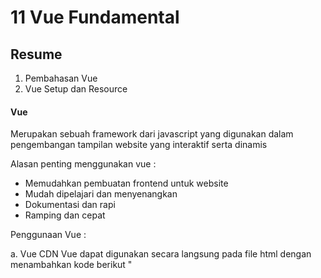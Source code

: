 # 11 Vue Fundamental

## Resume
1. Pembahasan Vue
2. Vue Setup dan Resource

#### Vue
Merupakan sebuah framework dari javascript yang digunakan dalam pengembangan tampilan
website yang interaktif serta dinamis

Alasan penting menggunakan vue :
- Memudahkan pembuatan frontend untuk website
- Mudah dipelajari dan menyenangkan
- Dokumentasi dan rapi
- Ramping dan cepat

Penggunaan Vue :

a. Vue CDN 
Vue dapat digunakan secara langsung pada file html dengan menambahkan kode berikut
"<script src="https://unpkg.com.vue">"
b. Vue CLI
Memanfaatkan perkakas standar dalam memudahkan pembuatan aplikasi vue

#### Vue Setup dan Resource

1. Hal - hal penting yang dibutuhkan :
- Text editor
- Browser
- File HTML(membuat dependesi dan inisiasi aplikasi Vue)

2. Dasar - dasar Vue
- Vue Instance : membuat fungsi vue
- Vue Data Binding : secara deklaratif dapat mengikat DOM yang dirender ke data instance Vue
Jenis data binding pada vue :
a. Di dalam konten : menambahkan text dengan kurung kurawal
b. Di atribut elemen : menambah variabel dengan v-bind
c. Di elemen HTML : menambah HTML elemen ke DOM menggunanan v-html
- Vue Reactivity : Vue instance ber- property data, saat value data berubah maka, value pada interface berubah otomatis

3. Vue Directive
Dircetive merupakan atribut khusus yang diawali dengan v- yang berfungsi menjalankan perintah javascript dalam atribut
Jenis Vue Directive :
a. V-bind : Untuk melakukan one way data binding, shorthand(:href)
b. V-model : Untuk melakukan two way data binding
c. V-if, v-else dan v-else-if : Direktif Conditional Rendering, untuk melakukan rendering secara kondisional
d. V-on : Direktif Event, untuk memanggil fungsi, shorthand(@click)
e. V-for : Untuk memberitahu Vue dalam melakukan pengulangan

4. Events dan Method
a. Memantau Event : menggunakan direktif v-on 
b. Menggunakan methods : fungsi yang dapat diakses pada instance VM  atau dalam ekspresidirektif
Semua metode berkonteks "this" otomatis terikat ke instance Vue

5. Computed Properties dan Watchers
a. Computed Properties : memberikan logika yang terlalu banyak pada template sehingga sulit dipelihara
Template menjadi tak sederhana serta deklaratif. Computed properties dibutuhkan untuk logika yang kompleks
b. Watchers : fitur khusus untuk memantu variabel dan bertindak saat nilainya berubah

5. Component
Merupakan Vue instance yang dapat di re-use dengan nama yang didefenisikan. Komponen
dapat digunakan sebagai elemen custom pada instance root vue dengan new vue

## TASK

1. Membuat suatu input dengan sebuah button

2. Menampailkan list yang ditambahkan, serta me-reset input saat button ditekan

3. Menampilkan kata "Hebat!" saat list yang dimasukkan sudah sama dengan 4 ataupun lebih besar dari 4














